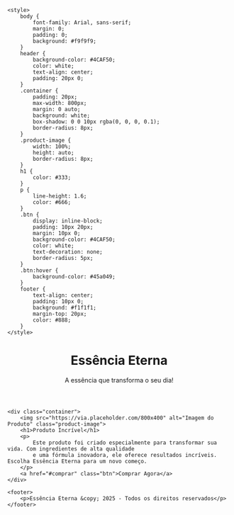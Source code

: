 <html lang="pt-BR">
<head>
    <meta charset="UTF-8">
    <meta name="viewport" content="width=device-width, initial-scale=1.0">
    <meta name="description" content="Página do Produto Essência Eterna">
    <title>Essência Eterna</title>
    <link rel="icon" href="favicon.ico" type="image/x-icon">

    <style>
        body {
            font-family: Arial, sans-serif;
            margin: 0;
            padding: 0;
            background: #f9f9f9;
        }
        header {
            background-color: #4CAF50;
            color: white;
            text-align: center;
            padding: 20px 0;
        }
        .container {
            padding: 20px;
            max-width: 800px;
            margin: 0 auto;
            background: white;
            box-shadow: 0 0 10px rgba(0, 0, 0, 0.1);
            border-radius: 8px;
        }
        .product-image {
            width: 100%;
            height: auto;
            border-radius: 8px;
        }
        h1 {
            color: #333;
        }
        p {
            line-height: 1.6;
            color: #666;
        }
        .btn {
            display: inline-block;
            padding: 10px 20px;
            margin: 10px 0;
            background-color: #4CAF50;
            color: white;
            text-decoration: none;
            border-radius: 5px;
        }
        .btn:hover {
            background-color: #45a049;
        }
        footer {
            text-align: center;
            padding: 10px 0;
            background: #f1f1f1;
            margin-top: 20px;
            color: #888;
        }
    </style>
</head>
<body>
    <header>
        <h1>Essência Eterna</h1>
        <p>A essência que transforma o seu dia!</p>
    </header>

    <div class="container">
        <img src="https://via.placeholder.com/800x400" alt="Imagem do Produto" class="product-image">
        <h1>Produto Incrível</h1>
        <p>
            Este produto foi criado especialmente para transformar sua vida. Com ingredientes de alta qualidade 
            e uma fórmula inovadora, ele oferece resultados incríveis. Escolha Essência Eterna para um novo começo.
        </p>
        <a href="#comprar" class="btn">Comprar Agora</a>
    </div>

    <footer>
        <p>Essência Eterna &copy; 2025 - Todos os direitos reservados</p>
    </footer>
</body>
</html>
